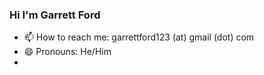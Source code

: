 ### Hi I'm Garrett Ford

<!--
**garrettford/garrettford** is cool because its `README.md` (this file) appears on your GitHub profile.
-->

<!DOCTYPE html>
<html>
<body>
  
- 📫 How to reach me: garrettford123 (at) gmail (dot) com
- 😄 Pronouns: He/Him
- 
